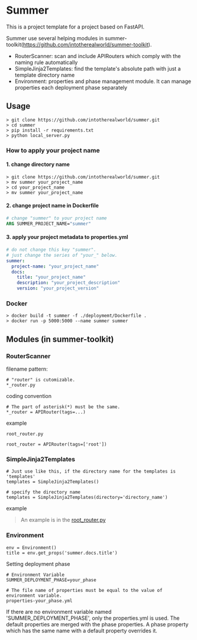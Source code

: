 # Summer

This is a project template for a project based on FastAPI.

Summer use several helping modules in summer-toolkit(https://github.com/intotherealworld/summer-toolkit).
- RouterScanner: scan and include APIRouters which comply with the naming rule automatically
- SimpleJinja2Templates: find the template's absolute path with just a template directory name
- Environment: properties and phase management module. It can manage properties each deployment phase separately

## Usage
```
> git clone https://github.com/intotherealworld/summer.git
> cd summer
> pip install -r requirements.txt
> python local_server.py
```
### How to apply your project name

#### 1. change directory name
```
> git clone https://github.com/intotherealworld/summer.git
> mv summer your_project_name
> cd your_project_name
> mv summer your_project_name
```

#### 2. change project name in Dockerfile
```dockerfile
# change "summer" to your project name
ARG SUMMER_PROJECT_NAME="summer"
```

#### 3. apply your project metadata to properties.yml
```yaml
# do not change this key "summer".
# just change the series of "your_" below.
summer:
  project-name: "your_project_name"
  docs:
    title: "your_project_name"
    description: "your_project_description"
    version: "your_project_version"
```

### Docker
```commandline
> docker build -t summer -f ./deploymemt/Dockerfile .
> docker run -p 5000:5000 --name summer summer
```

## Modules (in summer-toolkit)

### RouterScanner
filename pattern:
```
# "router" is cutomizable.
*_router.py
```
coding convention
```
# The part of asterisk(*) must be the same.
*_router = APIRouter(tags=...)
```
example
```
root_router.py

root_router = APIRouter(tags=['root'])
```

### SimpleJinja2Templates
```
# Just use like this, if the directory name for the templates is 'templates'
templates = SimpleJinja2Templates()

# specify the directory name
templates = SimpleJinja2Templates(directory='directory_name')
```
example
> An example is in the [root_router.py](https://github.com/intotherealworld/summer/blob/main/summer/root_router.py)

### Environment
```
env = Environment()
title = env.get_props('summer.docs.title')
```
Setting deployment phase
```
# Environment Variable
SUMMER_DEPLOYMENT_PHASE=your_phase

# The file name of properties must be equal to the value of environment variable.
properties-your_phase.yml
```
If there are no environment variable named 'SUMMER_DEPLOYMENT_PHASE', only the properties.yml is used. The default properties are merged with the phase properties. A phase property which has the same name with a default property overrides it.
